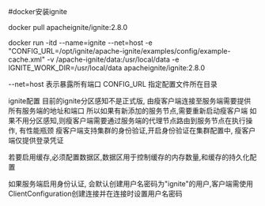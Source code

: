 #docker安装ignite

docker pull apacheignite/ignite:2.8.0

docker run -itd --name=ignite --net=host -e 
"CONFIG_URL=/opt/ignite/apache-ignite/examples/config/example-cache.xml" 
-v /apache-ignite/data:/usr/local/data 
-e IGNITE_WORK_DIR=/usr/local/data apacheignite/ignite:2.8.0

--net=host 表示暴露所有端口
CONFIG_URL 指定配置文件所在目录

ignite配置
目前的ignite分区感知不是正式版, 由瘦客户端连接至服务端需要提供所有服务端的地址和端口
所以如果有新添加的服务节点,需要重新启动瘦客户端
如果不用分区感知,则瘦客户端需要通过服务端的代理节点路由到服务节点在执行操作, 有性能瓶颈
瘦客户端支持集群的身份验证,开启身份验证在集群配置中, 瘦客户端仅提供登录凭证

若要启用缓存,必须配置数据区,数据区用于控制缓存的内存数量,和缓存的持久化配置

如果服务端启用身份认证, 会默认创建用户名密码为"ignite"的用户,客户端需使用ClientConfiguration创建连接并在连接时设置用户名密码





